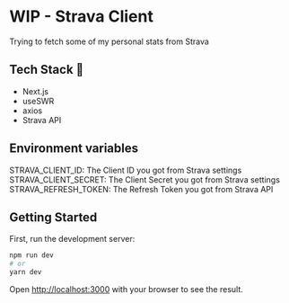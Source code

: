 # WIP - Strava Client

Trying to fetch some of my personal stats from Strava

## Tech Stack 🚀

- Next.js
- useSWR
- axios
- Strava API

## Environment variables

STRAVA_CLIENT_ID: The Client ID you got from Strava settings
STRAVA_CLIENT_SECRET: The Client Secret you got from Strava settings
STRAVA_REFRESH_TOKEN: The Refresh Token you got from Strava API

## Getting Started

First, run the development server:

```bash
npm run dev
# or
yarn dev
```

Open [http://localhost:3000](http://localhost:3000) with your browser to see the result.
